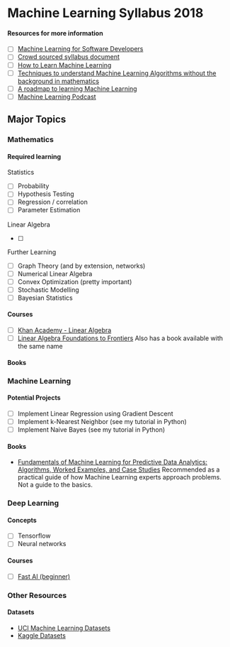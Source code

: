 # Machine Learning Syllabus 2018

#### Resources for more information

- [ ] [Machine Learning for Software Developers](https://github.com/ZuzooVn/machine-learning-for-software-engineers#why-use-it)
- [ ] [Crowd sourced syllabus document](https://docs.google.com/document/d/1qhjVLzwnUwrrsQLZOuVBBZ4bq_k0YkDUkFIS-YcaV4o/edit)
- [ ] [How to Learn Machine Learning](https://elitedatascience.com/learn-machine-learning)
- [ ] [Techniques to understand Machine Learning Algorithms without the background in mathematics](https://machinelearningmastery.com/techniques-to-understand-machine-learning-algorithms-without-the-background-in-mathematics/)
- [ ] [A roadmap to learning Machine Learning](https://howicodestuff.github.io/machine_learning/2018/01/12/a-roadmap-to-machine-learning.html)
- [ ] [Machine Learning Podcast](http://ocdevel.com/podcasts/machine-learning)

## Major Topics

### Mathematics

#### Required learning

Statistics

- [ ] Probability
- [ ] Hypothesis Testing
- [ ] Regression / correlation
- [ ] Parameter Estimation

Linear Algebra

- [ ] 

Further Learning

- [ ] Graph Theory (and by extension, networks)
- [ ] Numerical Linear Algebra
- [ ] Convex Optimization (pretty important)
- [ ] Stochastic Modelling
- [ ] Bayesian Statistics

#### Courses

- [ ] [Khan Academy - Linear Algebra](https://www.khanacademy.org/math/linear-algebra/vectors-and-spaces)
- [ ] [Linear Algebra Foundations to Frontiers](https://www.edx.org/course/laff-linear-algebra-foundations-to-frontiers)
Also has a book available with the same name

#### Books

### Machine Learning

#### Potential Projects

- [ ] Implement Linear Regression using Gradient Descent
- [ ] Implement k-Nearest Neighbor (see my tutorial in Python)
- [ ] Implement Naive Bayes (see my tutorial in Python)

#### Books

- [Fundamentals of Machine Learning for Predictive Data Analytics: Algorithms, Worked Examples, and Case Studies](https://www.amazon.co.uk/Fundamentals-Machine-Learning-Predictive-Analytics/dp/0262029448/ref=tmm_hrd_swatch_0?_encoding=UTF8&qid=1519397869&sr=8-1)
Recommended as a practical guide of how Machine Learning experts approach problems. Not a guide to the basics.

### Deep Learning

#### Concepts

- [ ] Tensorflow
- [ ] Neural networks

#### Courses

- [ ] [Fast AI (beginner)](http://course.fast.ai/start.html)

### Other Resources

#### Datasets

- [UCI Machine Learning Datasets](https://archive.ics.uci.edu/ml/datasets.html)
- [Kaggle Datasets](https://www.kaggle.com/datasets)

